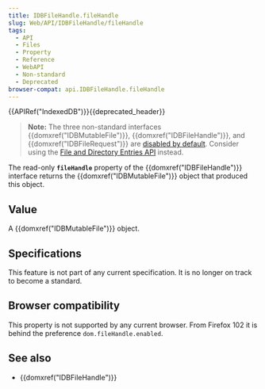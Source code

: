 ```yaml
---
title: IDBFileHandle.fileHandle
slug: Web/API/IDBFileHandle/fileHandle
tags:
  - API
  - Files
  - Property
  - Reference
  - WebAPI
  - Non-standard
  - Deprecated
browser-compat: api.IDBFileHandle.fileHandle
---
```

{{APIRef("IndexedDB")}}{{deprecated_header}}

> **Note:** The three non-standard interfaces {{domxref("IDBMutableFile")}}, {{domxref("IDBFileHandle")}}, and {{domxref("IDBFileRequest")}} are [disabled by default](#browser_compatibility).
> Consider using the [File and Directory Entries API](/en-US/docs/Web/API/File_and_Directory_Entries_API) instead.

The read-only **`fileHandle`** property of the {{domxref("IDBFileHandle")}} interface
returns the {{domxref("IDBMutableFile")}} object that produced this object.


## Value

A {{domxref("IDBMutableFile")}} object.

## Specifications

This feature is not part of any current specification. It is no longer on track to become a standard.

## Browser compatibility

This property is not supported by any current browser.
From Firefox 102 it is behind the preference `dom.fileHandle.enabled`.

## See also

- {{domxref("IDBFileHandle")}}
